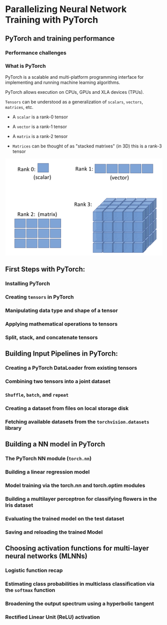 # Parallelizing Neural Network Training with PyTorch

## PyTorch and training performance

### Performance challenges

### What is PyTorch

PyTorch is a scalable and multi-platform programming interface for implementing and running machine learning algorithms.

PyTorch allows execution on CPUs, GPUs and XLA devices (TPUs).

`Tensors` can be understood as a generalization of `scalars`, `vectors`, `matrices`, etc.

- A `scalar` is a rank-0 tensor

- A `vector` is a rank-1 tensor

- A `matrix` is a rank-2 tensor

- `Matrices` can be thought of as "stacked matrixes" (in 3D) this is a rank-3 tensor

![Different types of tensor in PyTorch](./tensors.png)

## First Steps with PyTorch:

### Installing PyTorch

### Creating `tensors` in PyTorch

### Manipulating data type and shape of a tensor

### Applying mathematical operations to tensors

### Split, stack, and concatenate tensors

## Building Input Pipelines in PyTorch:

### Creating a PyTorch DataLoader from existing tensors

### Combining two tensors into a joint dataset

### `Shuffle`, `batch`, and `repeat`

### Creating a dataset from files on local storage disk

### Fetching available datasets from the `torchvision.datasets` library

## Building a NN model in PyTorch

### The PyTorch NN module (`torch.nn`)

### Building a linear regression model

### Model training via the torch.nn and torch.optim modules

### Building a multilayer perceptron for classifying flowers in the Iris dataset

### Evaluating the trained model on the test dataset

### Saving and reloading the trained Model

## Choosing activation functions for multi-layer neural networks (MLNNs)

### Logistic function recap

### Estimating class probabilities in multiclass classification via the `softmax` function

### Broadening the output spectrum using a hyperbolic tangent

### Rectified Linear Unit (ReLU) activation
